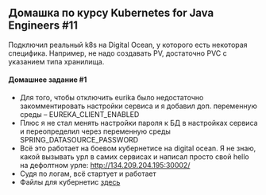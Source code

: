 ## Домашка по курсу Kubernetes for Java Engineers #11

Подключил реальный k8s на Digital Ocean, у которого есть некоторая специфика. Например, не надо создавать PV, достаточно PVC с указанием типа хранилища.

#### Домашнее задание #1

- Для того, чтобы отключить eurika было недостаточно закомментировать настройки сервиса и я добавил доп. переменную среды – EUREKA_CLIENT_ENABLED
- Плюс я не стал менять настройки пароля к БД в настройках сервиса и переопределил через переменную среды SPRING_DATASOURCE_PASSWORD
- Всё это работает на боевом кубернетисе на digital ocean. Я не знаю, какой вызывать урл в самих сервисах и написал просто свой hello на дефолтном урле: http://134.209.204.195:30002/
- Судя по логам, всё стартует и работает
- Файлы для кубернетис [здесь](https://github.com/tubash/k8s-program/tree/homework1)
